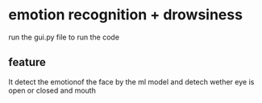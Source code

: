 # emotion recognition + drowsiness 
run the gui.py file to run the code
## feature
It detect the emotionof the face by the ml model and detech wether eye is open or closed and mouth 
